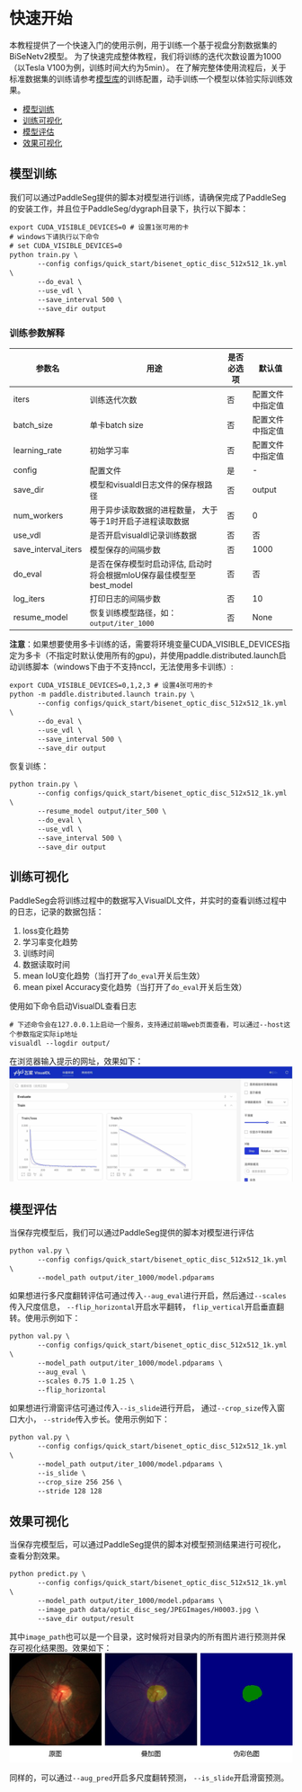 
# 快速开始

本教程提供了一个快速入门的使用示例，用于训练一个基于视盘分割数据集的BiSeNetv2模型。
为了快速完成整体教程，我们将训练的迭代次数设置为1000（以Tesla V100为例，训练时间大约为5min）。
在了解完整体使用流程后，关于标准数据集的训练请参考[模型库](../configs)的训练配置，动手训练一个模型以体验实际训练效果。
- [模型训练](#模型训练)
- [训练可视化](#训练可视化)
- [模型评估](#模型评估)
- [效果可视化](#效果可视化)

## 模型训练

我们可以通过PaddleSeg提供的脚本对模型进行训练，请确保完成了PaddleSeg的安装工作，并且位于PaddleSeg/dygraph目录下，执行以下脚本：

```shell
export CUDA_VISIBLE_DEVICES=0 # 设置1张可用的卡
# windows下请执行以下命令
# set CUDA_VISIBLE_DEVICES=0
python train.py \
       --config configs/quick_start/bisenet_optic_disc_512x512_1k.yml \
       --do_eval \
       --use_vdl \
       --save_interval 500 \
       --save_dir output
```

### 训练参数解释

|参数名|用途|是否必选项|默认值|
|-|-|-|-|
|iters|训练迭代次数|否|配置文件中指定值|
|batch_size|单卡batch size|否|配置文件中指定值|
|learning_rate|初始学习率|否|配置文件中指定值|
|config|配置文件|是|-|
|save_dir|模型和visualdl日志文件的保存根路径|否|output|
|num_workers|用于异步读取数据的进程数量， 大于等于1时开启子进程读取数据|否|0|
|use_vdl|是否开启visualdl记录训练数据|否|否|
|save_interval_iters|模型保存的间隔步数|否|1000|
|do_eval|是否在保存模型时启动评估, 启动时将会根据mIoU保存最佳模型至best_model|否|否|
|log_iters|打印日志的间隔步数|否|10|
|resume_model|恢复训练模型路径，如：`output/iter_1000`|否|None|


**注意**：如果想要使用多卡训练的话，需要将环境变量CUDA_VISIBLE_DEVICES指定为多卡（不指定时默认使用所有的gpu)，并使用paddle.distributed.launch启动训练脚本（windows下由于不支持nccl，无法使用多卡训练）:
```shell
export CUDA_VISIBLE_DEVICES=0,1,2,3 # 设置4张可用的卡
python -m paddle.distributed.launch train.py \
       --config configs/quick_start/bisenet_optic_disc_512x512_1k.yml \
       --do_eval \
       --use_vdl \
       --save_interval 500 \
       --save_dir output
```

恢复训练：
```shell
python train.py \
       --config configs/quick_start/bisenet_optic_disc_512x512_1k.yml \
       --resume_model output/iter_500 \
       --do_eval \
       --use_vdl \
       --save_interval 500 \
       --save_dir output
```

## 训练可视化

PaddleSeg会将训练过程中的数据写入VisualDL文件，并实时的查看训练过程中的日志，记录的数据包括：
1. loss变化趋势
2. 学习率变化趋势
3. 训练时间
4. 数据读取时间
5. mean IoU变化趋势（当打开了`do_eval`开关后生效）
6. mean pixel Accuracy变化趋势（当打开了`do_eval`开关后生效）

使用如下命令启动VisualDL查看日志
```shell
# 下述命令会在127.0.0.1上启动一个服务，支持通过前端web页面查看，可以通过--host这个参数指定实际ip地址
visualdl --logdir output/
```

在浏览器输入提示的网址，效果如下：
![](images/quick_start_vdl.jpg)


## 模型评估

当保存完模型后，我们可以通过PaddleSeg提供的脚本对模型进行评估
```shell
python val.py \
       --config configs/quick_start/bisenet_optic_disc_512x512_1k.yml \
       --model_path output/iter_1000/model.pdparams
```

如果想进行多尺度翻转评估可通过传入`--aug_eval`进行开启，然后通过`--scales`传入尺度信息，
`--flip_horizontal`开启水平翻转， `flip_vertical`开启垂直翻转。使用示例如下：
```shell
python val.py \
       --config configs/quick_start/bisenet_optic_disc_512x512_1k.yml \
       --model_path output/iter_1000/model.pdparams \
       --aug_eval \
       --scales 0.75 1.0 1.25 \
       --flip_horizontal
```

如果想进行滑窗评估可通过传入`--is_slide`进行开启， 通过`--crop_size`传入窗口大小， `--stride`传入步长。使用示例如下：
```shell
python val.py \
       --config configs/quick_start/bisenet_optic_disc_512x512_1k.yml \
       --model_path output/iter_1000/model.pdparams \
       --is_slide \
       --crop_size 256 256 \
       --stride 128 128
```

## 效果可视化
当保存完模型后，可以通过PaddleSeg提供的脚本对模型预测结果进行可视化，查看分割效果。
```shell
python predict.py \
       --config configs/quick_start/bisenet_optic_disc_512x512_1k.yml \
       --model_path output/iter_1000/model.pdparams \
       --image_path data/optic_disc_seg/JPEGImages/H0003.jpg \
       --save_dir output/result
```
其中`image_path`也可以是一个目录，这时候将对目录内的所有图片进行预测并保存可视化结果图。效果如下：
![](images/quick_start_predict.jpg)

同样的，可以通过`--aug_pred`开启多尺度翻转预测， `--is_slide`开启滑窗预测。

